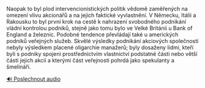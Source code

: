 
Naopak to byl plod intervencionistických politik vědomě zaměřených na omezení vlivu akcionářů a na jejich faktické vyvlastnění. V Německu, Itálii a Rakousku to byl první krok na cestě k nahrazení svobodného podnikání vládní kontrolou podniků, stejně jako tomu bylo ve Velké Británii u Bank of England a železnic. Podobné tendence převládají také u amerických podniků veřejných služeb. Skvělé výsledky podnikání akciových společností nebyly výsledkem placené oligarchie manažerů; byly dosaženy lidmi, kteří byli s podniky spojeni prostřednictvím vlastnictví podstatné části nebo větší části jejich akcií a kterými část veřejnosti pohrdá jako spekulanty a šmelináři.

[🔊 Poslechnout audio](/data/7-paragraphs/audio/chapter_60/para_006-Naopak-to-byl-plod-intervencionistickch-politik-v.mp3)
